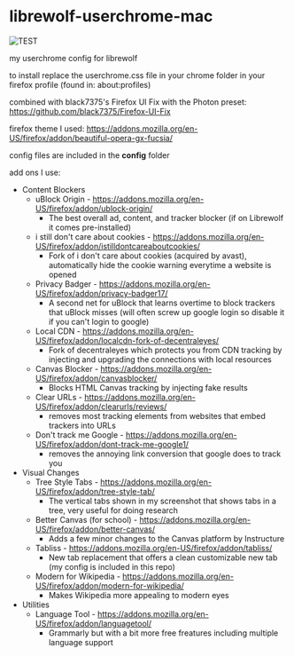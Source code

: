 # librewolf-userchrome-mac

![TEST](https://github.com/Natific/librewolf-userchrome-mac/blob/main/Demo-1.png)

my userchrome config for librewolf

to install replace the userchrome.css file in your chrome folder in your firefox profile (found in: about:profiles)

combined with black7375's Firefox UI Fix with the Photon preset: https://github.com/black7375/Firefox-UI-Fix

firefox theme I used: https://addons.mozilla.org/en-US/firefox/addon/beautiful-opera-gx-fucsia/

config files are included in the **config** folder

add ons I use:
- Content Blockers
  - uBlock Origin - https://addons.mozilla.org/en-US/firefox/addon/ublock-origin/
    - The best overall ad, content, and tracker blocker (if on Librewolf it comes pre-installed)
  - i still don't care about cookies - https://addons.mozilla.org/en-US/firefox/addon/istilldontcareaboutcookies/
    - Fork of i don't care about cookies (acquired by avast), automatically hide the cookie warning everytime a website is opened
  - Privacy Badger - https://addons.mozilla.org/en-US/firefox/addon/privacy-badger17/
    -  A second net for uBlock that learns overtime to block trackers that uBlock misses (will often screw up google login so disable it if you can't login to google)
  - Local CDN - https://addons.mozilla.org/en-US/firefox/addon/localcdn-fork-of-decentraleyes/
    - Fork of decentraleyes which protects you from CDN tracking by injecting and upgrading the connections with local resources
  - Canvas Blocker - https://addons.mozilla.org/en-US/firefox/addon/canvasblocker/
    - Blocks HTML Canvas tracking by injecting fake results
  - Clear URLs - https://addons.mozilla.org/en-US/firefox/addon/clearurls/reviews/
    - removes most tracking elements from websites that embed trackers into URLs
  - Don't track me Google - https://addons.mozilla.org/en-US/firefox/addon/dont-track-me-google1/
    - removes the annoying link conversion that google does to track you
- Visual Changes
  - Tree Style Tabs - https://addons.mozilla.org/en-US/firefox/addon/tree-style-tab/
    - The vertical tabs shown in my screenshot that shows tabs in a tree, very useful for doing research 
  - Better Canvas (for school) - https://addons.mozilla.org/en-US/firefox/addon/better-canvas/
    - Adds a few minor changes to the Canvas platform by Instructure
  - Tabliss - https://addons.mozilla.org/en-US/firefox/addon/tabliss/
    - New tab replacement that offers a clean customizable new tab (my config is included in this repo)
  - Modern for Wikipedia - https://addons.mozilla.org/en-US/firefox/addon/modern-for-wikipedia/
    - Makes Wikipedia more appealing to modern eyes
- Utilities
  - Language Tool - https://addons.mozilla.org/en-US/firefox/addon/languagetool/
    -  Grammarly but with a bit more free freatures including multiple language support
